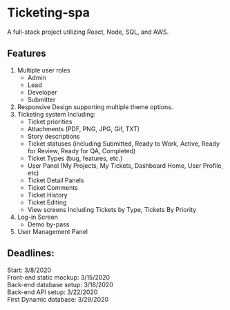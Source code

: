 # Ticketing-spa

A full-stack project utilizing React, Node, SQL, and AWS.

## Features 

1. Multiple user roles  
   * Admin  
   * Lead
   * Developer
   * Submitter
2. Responsive Design supporting multiple theme options.
3. Ticketing system Including:
   * Ticket priorities
   * Attachments (PDF, PNG, JPG, Gif, TXT)
   * Story descriptions
   * Ticket statuses (including Submitted, Ready to Work, Active, Ready for Review, Ready for QA, Completed)
   * Ticket Types (bug, features, etc.)
   * User Panel (My Projects, My Tickets, Dashboard Home, User Profile, etc)
   * Ticket Detail Panels
   * Ticket Comments
   * Ticket History
   * Ticket Editing
   * View screens Including Tickets by Type, Tickets By Priority
4. Log-in Screen
   * Demo by-pass
5. User Management Panel

## Deadlines:

Start: 3/8/2020  
Front-end static mockup: 3/15/2020  
Back-end database setup: 3/18/2020  
Back-end API setup: 3/22/2020  
First Dynamic database: 3/29/2020

